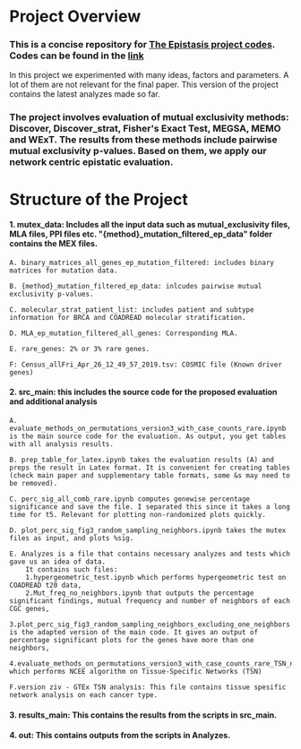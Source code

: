 # Project Overview

### This is a concise repository for [The Epistasis project codes](https://gitlab.com/cansuyalcin/projects_portfolio/-/tree/master/Cancer%20Bioinformatics%20Research "Research"). Codes can be found in the [link](https://gitlab.com/cansuyalcin/projects_portfolio/-/tree/master/Cancer%20Bioinformatics%20Research "Research")

In this project we experimented with many ideas, factors and parameters. A lot of them are not relevant for the final paper. This version of the project contains the latest analyzes made so far. 

### The project involves evaluation of mutual exclusivity methods: Discover, Discover_strat, Fisher's Exact Test, MEGSA, MEMO and WExT. The results from these methods include pairwise mutual exclusivity p-values. Based on them, we apply our network centric epistatic evaluation.

# Structure of the Project

#### 1. mutex_data: Includes all the input data such as mutual_exclusivity files, MLA files, PPI files etc. "{method}_mutation_filtered_ep_data" folder contains the MEX files.

	A. binary_matrices_all_genes_ep_mutation_filtered: includes binary matrices for mutation data.

	B. {method}_mutation_filtered_ep_data: inlcudes pairwise mutual exclusivity p-values.

	C. molecular_strat_patient_list: includes patient and subtype information for BRCA and COADREAD molecular stratification.

	D. MLA_ep_mutation_filtered_all_genes: Corresponding MLA.

	E. rare_genes: 2% or 3% rare genes.

	F: Census_allFri_Apr_26_12_49_57_2019.tsv: COSMIC file (Known driver genes)


#### 2. src_main: this includes the source code for the proposed evaluation and additional analysis

	A. evaluate_methods_on_permutations_version3_with_case_counts_rare.ipynb is the main source code for the evaluation. As output, you get tables with all analysis results.

	B. prep_table_for_latex.ipynb takes the evaluation results (A) and preps the result in Latex format. It is convenient for creating tables (check main paper and supplementary table formats, some &s may need to be removed).

	C. perc_sig_all_comb_rare.ipynb computes genewise percentage significance and save the file. I separated this since it takes a long time for t5. Relevant for plotting non-randomized plots quickly.

	D. plot_perc_sig_fig3_random_sampling_neighbors.ipynb takes the mutex files as input, and plots %sig.

	E. Analyzes is a file that contains necessary analyzes and tests which gave us an idea of data. 
		It contains such files:
		1.hypergeometric_test.ipynb which performs hypergeometric test on COADREAD t20 data,
		2.Mut_freq_no_neighbors.ipynb that outputs the percentage significant findings, mutual frequency and number of neighbors of each CGC genes,
		3.plot_perc_sig_fig3_random_sampling_neighbors_excluding_one_neighbors.ipynb is the adapted version of the main code. It gives an output of percentage significant plots for the genes have more than one neighbors,
		4.evaluate_methods_on_permutations_version3_with_case_counts_rare_TSN_networks.ipynb which performs NCEE algorithm on Tissue-Specific Networks (TSN)

	F.version ziv - GTEx TSN analysis: This file contains tissue spesific network analysis on each cancer type. 

#### 3. results_main: This contains the results from the scripts in src_main.

#### 4. out: This contains outputs from the scripts in Analyzes. 

